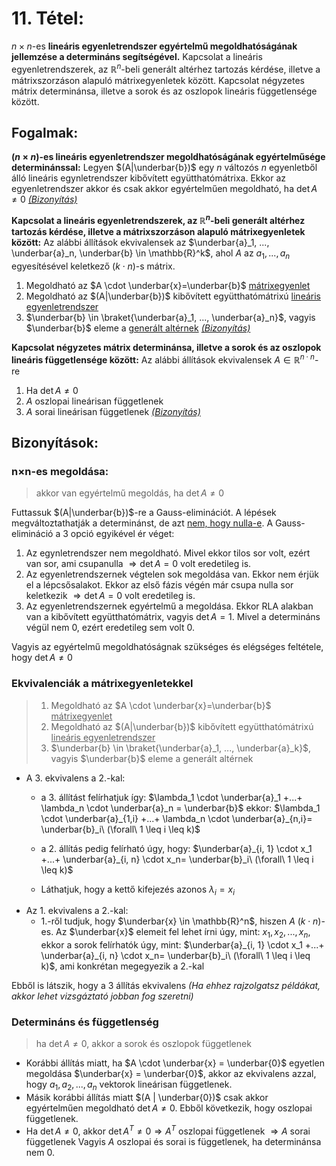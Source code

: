 # 11. Tétel:
$n × n$-es **lineáris egyenletrendszer egyértelmű megoldhatóságának jellemzése a determináns segítségével.** Kapcsolat a lineáris egyenletrendszerek, az $\mathbb{R}^n$-beli generált altérhez tartozás kérdése, illetve a mátrixszorzáson alapuló mátrixegyenletek között. Kapcsolat négyzetes mátrix determinánsa, illetve a sorok és az oszlopok lineáris függetlensége között.

## Fogalmak:
**($n × n$)-es lineáris egyenletrendszer megoldhatóságának egyértelműsége determinánssal:** 
Legyen $(A|\underbar{b})$ egy $n$ változós $n$ egyenletből álló lineáris egynletrendszer kibővített együtthatómátrixa. Ekkor az egyenletrendszer akkor és csak akkor egyértelműen megoldható, ha $\det A \neq 0$
[*(Bizonyítás)*](#nn-es-megoldása)

**Kapcsolat a lineáris egyenletrendszerek, az $\mathbb{R}^n$-beli generált altérhez tartozás kérdése, illetve a mátrixszorzáson alapuló mátrixegyenletek között:** Az alábbi állítások ekvivalensek az $\underbar{a}_1, ..., \underbar{a}_n, \underbar{b} \in \mathbb{R}^k$, ahol $A$ az $a_1,...,a_n$ egyesítésével keletkező $(k \cdot n)$-s mátrix.

1. Megoldható az $A \cdot \underbar{x}=\underbar{b}$ <u>mátrixegyenlet</u>
2. Megoldható az $(A|\underbar{b})$ kibővített együtthatómátrixú <u>lineáris egyenletrendszer</u>
3. $\underbar{b} \in \braket{\underbar{a}_1, ..., \underbar{a}_n}$, vagyis $\underbar{b}$ eleme a <u>generált altérnek</u>
[*(Bizonyítás)*](#ekvivalenciák-a-mátrixegyenletekkel)

**Kapcsolat négyzetes mátrix determinánsa, illetve a sorok és az oszlopok lineáris függetlensége között:** Az alábbi állítások ekvivalensek $A \in \mathbb{R}^{n  \cdot n}$-re

1. Ha $\det A \neq 0$
2. $A$ oszlopai lineárisan függetlenek
3. $A$ sorai lineárisan függetlenek
[*(Bizonyítás)*](#determináns-és-függetlenség)

## Bizonyítások:

### n×n-es megoldása:
> akkor van egyértelmű megoldás, ha  $\det A  \neq 0$

Futtassuk $(A|\underbar{b})$-re a Gauss-eliminációt. A lépések megváltoztathatják a determinánst, de azt [nem, hogy nulla-e](9.md#determináns-gauss-elim). 
A Gauss-elimináció a 3 opció egyikével ér véget:

1. Az egynletrendszer nem megoldható. Mivel ekkor tilos sor volt, ezért van sor, ami csupanulla $\Rightarrow \det A = 0$ volt eredetileg is.
2. Az egyenletrendszernek végtelen sok megoldása van. Ekkor nem érjük el a lépcsősalakot. Ekkor az első fázis végén már csupa nulla sor keletkezik $\Rightarrow \det A = 0$ volt eredetileg is.
3. Az egyenletrendszernek egyértelmű a megoldása. Ekkor RLA alakban van a kibővített együtthatómátrix, vagyis $\det A = 1$. Mivel a determináns végül nem 0, ezért eredetileg sem volt 0.

Vagyis az egyértelmű megoldhatóságnak szükséges és elégséges feltétele, hogy $\det A  \neq 0$

### Ekvivalenciák a mátrixegyenletekkel
> 1. Megoldható az $A  \cdot \underbar{x}=\underbar{b}$ <u>mátrixegyenlet</u>
> 2. Megoldható az $(A|\underbar{b})$ kibővített együtthatómátrixú <u>lineáris egyenletrendszer</u>
> 3. $\underbar{b} \in \braket{\underbar{a}_1, ..., \underbar{a}_k}$, vagyis $\underbar{b}$ eleme a generált altérnek

- A 3. ekvivalens a 2.-kal: 
    - a 3. állítást felírhatjuk így: $\lambda_1 \cdot \underbar{a}_1 +...+ \lambda_n \cdot \underbar{a}_n = \underbar{b}$
    ekkor: $\lambda_1 \cdot \underbar{a}_{1,i} +...+ \lambda_n \cdot \underbar{a}_{n,i}= \underbar{b}_i\ (\forall\ 1 \leq i \leq k)$
    - a 2. állítás pedig felírható úgy, hogy: $\underbar{a}_{i, 1} \cdot x_1 +...+ \underbar{a}_{i, n} \cdot x_n= \underbar{b}_i\ (\forall\ 1 \leq i \leq k)$
    
    - Láthatjuk, hogy a kettő kifejezés azonos $\lambda_i = x_i$
- Az 1. ekvivalens a 2.-kal:
    - 1.-ről tudjuk, hogy $\underbar{x} \in \mathbb{R}^n$, hiszen $A\ (k \cdot n)$-es.
    Az $\underbar{x}$ elemeit fel lehet írni úgy, mint: $x_1, x_2, ..., x_n$, ekkor a sorok felírhatók úgy, mint:
    $\underbar{a}_{i, 1} \cdot x_1 +...+ \underbar{a}_{i, n} \cdot x_n= \underbar{b}_i\ (\forall\ 1 \leq i \leq k)$, ami konkrétan megegyezik a 2.-kal

Ebből is látszik, hogy a 3 állítás ekvivalens
*(Ha ehhez rajzolgatsz példákat, akkor lehet vizsgáztató jobban fog szeretni)*

### Determináns és függetlenség
> ha $\det A \neq 0$, akkor a sorok és oszlopok függetlenek

- Korábbi állítás miatt, ha $A \cdot \underbar{x} = \underbar{0}$ egyetlen megoldása $\underbar{x} = \underbar{0}$, akkor az ekvivalens azzal, hogy $a_1, a_2, ..., a_n$ vektorok lineárisan függetlenek.
- Másik korábbi állítás miatt $(A | \underbar{0})$ csak akkor egyértelműen megoldható  $\det A \neq 0$. Ebből következik, hogy oszlopai függetlenek.
- Ha $\det A \neq 0$, akkor $\det A^T \neq 0 \Rightarrow A^T$ oszlopai függetlenek $\Rightarrow A$ sorai függetlenek
Vagyis $A$ oszlopai és sorai is függetlenek, ha determinánsa nem 0.